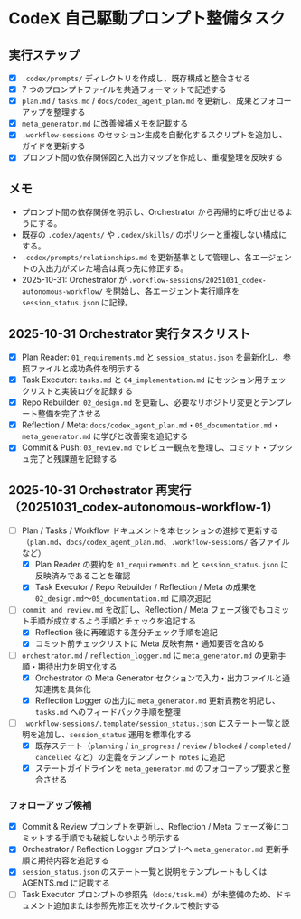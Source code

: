 # CodeX 自己駆動プロンプト整備タスク

## 実行ステップ
- [x] `.codex/prompts/` ディレクトリを作成し、既存構成と整合させる
- [x] 7 つのプロンプトファイルを共通フォーマットで記述する
- [x] `plan.md` / `tasks.md` / `docs/codex_agent_plan.md` を更新し、成果とフォローアップを整理する
- [x] `meta_generator.md` に改善候補メモを記載する
- [x] `.workflow-sessions` のセッション生成を自動化するスクリプトを追加し、ガイドを更新する
- [x] プロンプト間の依存関係図と入出力マップを作成し、重複整理を反映する

## メモ
- プロンプト間の依存関係を明示し、Orchestrator から再帰的に呼び出せるようにする。
- 既存の `.codex/agents/` や `.codex/skills/` のポリシーと重複しない構成にする。
- `.codex/prompts/relationships.md` を更新基準として管理し、各エージェントの入出力がズレた場合は真っ先に修正する。
- 2025-10-31: Orchestrator が `.workflow-sessions/20251031_codex-autonomous-workflow/` を開始し、各エージェント実行順序を `session_status.json` に記録。

## 2025-10-31 Orchestrator 実行タスクリスト
- [x] Plan Reader: `01_requirements.md` と `session_status.json` を最新化し、参照ファイルと成功条件を明示する
- [x] Task Executor: `tasks.md` と `04_implementation.md` にセッション用チェックリストと実装ログを記録する
- [x] Repo Rebuilder: `02_design.md` を更新し、必要なリポジトリ変更とテンプレート整備を完了させる
- [x] Reflection / Meta: `docs/codex_agent_plan.md`・`05_documentation.md`・`meta_generator.md` に学びと改善案を追記する
- [x] Commit & Push: `03_review.md` でレビュー観点を整理し、コミット・プッシュ完了と残課題を記録する

## 2025-10-31 Orchestrator 再実行（20251031_codex-autonomous-workflow-1）
- [ ] Plan / Tasks / Workflow ドキュメントを本セッションの進捗で更新する（`plan.md`、`docs/codex_agent_plan.md`、`.workflow-sessions/` 各ファイルなど）
  - [x] Plan Reader の要約を `01_requirements.md` と `session_status.json` に反映済みであることを確認
  - [x] Task Executor / Repo Rebuilder / Reflection / Meta の成果を `02_design.md`〜`05_documentation.md` に順次追記
- [ ] `commit_and_review.md` を改訂し、Reflection / Meta フェーズ後でもコミット手順が成立するよう手順とチェックを追記する
  - [x] Reflection 後に再確認する差分チェック手順を追記
  - [x] コミット前チェックリストに Meta 反映有無・通知要否を含める
- [ ] `orchestrator.md` / `reflection_logger.md` に `meta_generator.md` の更新手順・期待出力を明文化する
  - [x] Orchestrator の Meta Generator セクションで入力・出力ファイルと通知連携を具体化
  - [x] Reflection Logger の出力に `meta_generator.md` 更新責務を明記し、`tasks.md` へのフィードバック手順を整理
- [ ] `.workflow-sessions/.template/session_status.json` にステート一覧と説明を追加し、`session_status` 運用を標準化する
  - [x] 既存ステート（`planning` / `in_progress` / `review` / `blocked` / `completed` / `cancelled` など）の定義をテンプレート `notes` に追記
  - [x] ステートガイドラインを `meta_generator.md` のフォローアップ要求と整合させる

### フォローアップ候補
- [x] Commit & Review プロンプトを更新し、Reflection / Meta フェーズ後にコミットする手順でも破綻しないよう明示する
- [x] Orchestrator / Reflection Logger プロンプトへ `meta_generator.md` 更新手順と期待内容を追記する
- [x] `session_status.json` のステート一覧と説明をテンプレートもしくは AGENTS.md に記載する
- [ ] Task Executor プロンプトの参照先（`docs/task.md`）が未整備のため、ドキュメント追加または参照先修正を次サイクルで検討する
